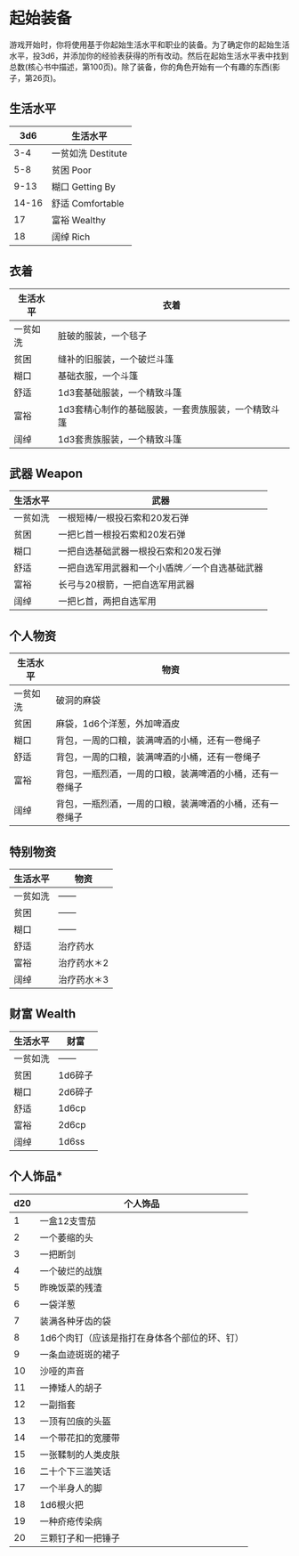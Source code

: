 # 起始装备

游戏开始时，你将使用基于你起始生活水平和职业的装备。为了确定你的起始生活水平，投3d6，并添加你的经验表获得的所有改动。然后在起始生活水平表中找到总数(核心书中描述，第100页)。除了装备，你的角色开始有一个有趣的东西(影子，第26页)。

## 生活水平

<table>
<thead>
<tr class="header">
<th>3d6</th>
<th>生活水平</th>
</tr>
</thead>
<tbody>
<tr class="odd">
<td>3-4</td>
<td>一贫如洗 Destitute</td>
</tr>
<tr class="even">
<td>5-8</td>
<td>贫困 Poor</td>
</tr>
<tr class="odd">
<td>9-13</td>
<td>糊口 Getting By</td>
</tr>
<tr class="even">
<td>14-16</td>
<td>舒适 Comfortable</td>
</tr>
<tr class="odd">
<td>17</td>
<td>富裕 Wealthy</td>
</tr>
<tr class="even">
<td>18</td>
<td>阔绰 Rich</td>
</tr>
</tbody>
</table>

## 衣着

<table>
<thead>
<tr class="header">
<th>生活水平</th>
<th>衣着</th>
</tr>
</thead>
<tbody>
<tr class="odd">
<td>一贫如洗</td>
<td>脏破的服装，一个毯子</td>
</tr>
<tr class="even">
<td>贫困</td>
<td>缝补的旧服装，一个破烂斗篷</td>
</tr>
<tr class="odd">
<td>糊口</td>
<td>基础衣服，一个斗篷</td>
</tr>
<tr class="even">
<td>舒适</td>
<td>1d3套基础服装，一个精致斗篷</td>
</tr>
<tr class="odd">
<td>富裕</td>
<td>1d3套精心制作的基础服装，一套贵族服装，一个精致斗篷</td>
</tr>
<tr class="even">
<td>阔绰</td>
<td>1d3套贵族服装，一个精致斗篷</td>
</tr>
</tbody>
</table>

## 武器 Weapon

<table>
<thead>
<tr class="header">
<th>生活水平</th>
<th>武器</th>
</tr>
</thead>
<tbody>
<tr class="odd">
<td>一贫如洗</td>
<td>一根短棒/一根投石索和20发石弹</td>
</tr>
<tr class="even">
<td>贫困</td>
<td>一把匕首一根投石索和20发石弹</td>
</tr>
<tr class="odd">
<td>糊口</td>
<td>一把自选基础武器一根投石索和20发石弹</td>
</tr>
<tr class="even">
<td>舒适</td>
<td>一把自选军用武器和一个小盾牌／一个自选基础武器</td>
</tr>
<tr class="odd">
<td>富裕</td>
<td>长弓与20根箭，一把自选军用武器</td>
</tr>
<tr class="even">
<td>阔绰</td>
<td>一把匕首，两把自选军用</td>
</tr>
</tbody>
</table>

## 个人物资

<table>
<thead>
<tr class="header">
<th>生活水平</th>
<th>物资</th>
</tr>
</thead>
<tbody>
<tr class="odd">
<td>一贫如洗</td>
<td>破洞的麻袋</td>
</tr>
<tr class="even">
<td>贫困</td>
<td>麻袋，1d6个洋葱，外加啤酒皮</td>
</tr>
<tr class="odd">
<td>糊口</td>
<td>背包，一周的口粮，装满啤酒的小桶，还有一卷绳子</td>
</tr>
<tr class="even">
<td>舒适</td>
<td>背包，一周的口粮，装满啤酒的小桶，还有一卷绳子</td>
</tr>
<tr class="odd">
<td>富裕</td>
<td>背包，一瓶烈酒，一周的口粮，装满啤酒的小桶，还有一卷绳子</td>
</tr>
<tr class="even">
<td>阔绰</td>
<td>背包，一瓶烈酒，一周的口粮，装满啤酒的小桶，还有一卷绳子</td>
</tr>
</tbody>
</table>

## 特别物资

<table>
<thead>
<tr class="header">
<th>生活水平</th>
<th>物资</th>
</tr>
</thead>
<tbody>
<tr class="odd">
<td>一贫如洗</td>
<td>——</td>
</tr>
<tr class="even">
<td>贫困</td>
<td>——</td>
</tr>
<tr class="odd">
<td>糊口</td>
<td>——</td>
</tr>
<tr class="even">
<td>舒适</td>
<td>治疗药水</td>
</tr>
<tr class="odd">
<td>富裕</td>
<td>治疗药水＊2</td>
</tr>
<tr class="even">
<td>阔绰</td>
<td>治疗药水＊3</td>
</tr>
</tbody>
</table>

## 财富 Wealth

<table>
<thead>
<tr class="header">
<th>生活水平</th>
<th>财富</th>
</tr>
</thead>
<tbody>
<tr class="odd">
<td>一贫如洗</td>
<td>——</td>
</tr>
<tr class="even">
<td>贫困</td>
<td>1d6碎子</td>
</tr>
<tr class="odd">
<td>糊口</td>
<td>2d6碎子</td>
</tr>
<tr class="even">
<td>舒适</td>
<td>1d6cp</td>
</tr>
<tr class="odd">
<td>富裕</td>
<td>2d6cp</td>
</tr>
<tr class="even">
<td>阔绰</td>
<td>1d6ss</td>
</tr>
</tbody>
</table>

## 个人饰品\*

<table>
<thead>
<tr class="header">
<th>d20</th>
<th>个人饰品</th>
</tr>
</thead>
<tbody>
<tr class="odd">
<td>1</td>
<td>一盒12支雪茄</td>
</tr>
<tr class="even">
<td>2</td>
<td>一个萎缩的头</td>
</tr>
<tr class="odd">
<td>3</td>
<td>一把断剑</td>
</tr>
<tr class="even">
<td>4</td>
<td>一个破烂的战旗</td>
</tr>
<tr class="odd">
<td>5</td>
<td>昨晚饭菜的残渣</td>
</tr>
<tr class="even">
<td>6</td>
<td>一袋洋葱</td>
</tr>
<tr class="odd">
<td>7</td>
<td>装满各种牙齿的袋</td>
</tr>
<tr class="even">
<td>8</td>
<td>1d6个肉钉（应该是指打在身体各个部位的环、钉）</td>
</tr>
<tr class="odd">
<td>9</td>
<td>一条血迹斑斑的裙子</td>
</tr>
<tr class="even">
<td>10</td>
<td>沙哑的声音</td>
</tr>
<tr class="odd">
<td>11</td>
<td>一捧矮人的胡子</td>
</tr>
<tr class="even">
<td>12</td>
<td>一副指套</td>
</tr>
<tr class="odd">
<td>13</td>
<td>一顶有凹痕的头盔</td>
</tr>
<tr class="even">
<td>14</td>
<td>一个带花扣的宽腰带</td>
</tr>
<tr class="odd">
<td>15</td>
<td>一张鞣制的人类皮肤</td>
</tr>
<tr class="even">
<td>16</td>
<td>二十个下三滥笑话</td>
</tr>
<tr class="odd">
<td>17</td>
<td>一个半身人的脚</td>
</tr>
<tr class="even">
<td>18</td>
<td>1d6根火把</td>
</tr>
<tr class="odd">
<td>19</td>
<td>一种疥疮传染病</td>
</tr>
<tr class="even">
<td>20</td>
<td>三颗钉子和一把锤子</td>
</tr>
</tbody>
</table>
